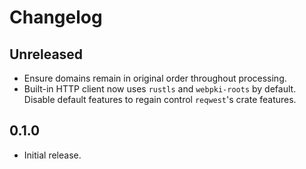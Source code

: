 # Changelog

## Unreleased

- Ensure domains remain in original order throughout processing.
- Built-in HTTP client now uses `rustls` and `webpki-roots` by default. Disable default features to regain control `reqwest`'s crate features.

## 0.1.0

- Initial release.
